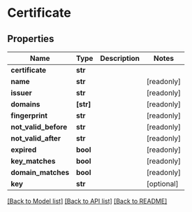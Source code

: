 # Certificate


## Properties

Name | Type | Description | Notes
------------ | ------------- | ------------- | -------------
**certificate** | **str** |  | 
**name** | **str** |  | [readonly] 
**issuer** | **str** |  | [readonly] 
**domains** | **[str]** |  | [readonly] 
**fingerprint** | **str** |  | [readonly] 
**not_valid_before** | **str** |  | [readonly] 
**not_valid_after** | **str** |  | [readonly] 
**expired** | **bool** |  | [readonly] 
**key_matches** | **bool** |  | [readonly] 
**domain_matches** | **bool** |  | [readonly] 
**key** | **str** |  | [optional] 

[[Back to Model list]](../#documentation-for-models) [[Back to API list]](../#documentation-for-api-endpoints) [[Back to README]](../)


